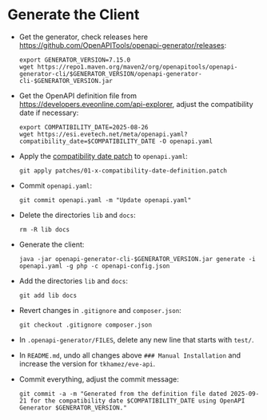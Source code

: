 # Generate the Client

- Get the generator, check releases here https://github.com/OpenAPITools/openapi-generator/releases:
  ```shell
  export GENERATOR_VERSION=7.15.0
  wget https://repo1.maven.org/maven2/org/openapitools/openapi-generator-cli/$GENERATOR_VERSION/openapi-generator-cli-$GENERATOR_VERSION.jar
  ```

- Get the OpenAPI definition file from https://developers.eveonline.com/api-explorer, adjust the 
  compatibility date if necessary:
  ```shell
  export COMPATIBILITY_DATE=2025-08-26
  wget https://esi.evetech.net/meta/openapi.yaml?compatibility_date=$COMPATIBILITY_DATE -O openapi.yaml
  ```

- Apply the [compatibility date patch](patches/01-x-compatibility-date-definition.patch) to `openapi.yaml`:
  ```shell
  git apply patches/01-x-compatibility-date-definition.patch
  ```

- Commit `openapi.yaml`:
  ```shell
  git commit openapi.yaml -m "Update openapi.yaml"
  ```

- Delete the directories `lib` and `docs`:
  ```shell
  rm -R lib docs
  ```

- Generate the client:
  ```shell
  java -jar openapi-generator-cli-$GENERATOR_VERSION.jar generate -i openapi.yaml -g php -c openapi-config.json
  ```

- Add the directories `lib` and `docs`:
  ```shell
  git add lib docs
  ```

- Revert changes in `.gitignore` and `composer.json`:
  ```shell
  git checkout .gitignore composer.json
  ```

- In `.openapi-generator/FILES`, delete any new line that starts with `test/`.

- In `README.md`, undo all changes above `### Manual Installation` and increase the version for
  `tkhamez/eve-api`.

- Commit everything, adjust the commit message:
  ```shell
  git commit -a -m "Generated from the definition file dated 2025-09-21 for the compatibility date $COMPATIBILITY_DATE using OpenAPI Generator $GENERATOR_VERSION."
  ```

